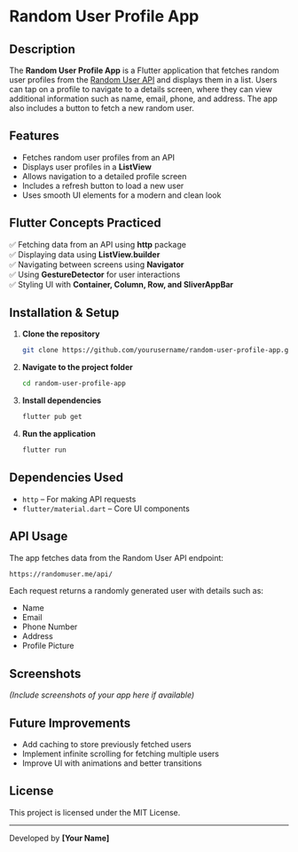 # Random User Profile App

## Description
The **Random User Profile App** is a Flutter application that fetches random user profiles from the [Random User API](https://randomuser.me/) and displays them in a list. Users can tap on a profile to navigate to a details screen, where they can view additional information such as name, email, phone, and address. The app also includes a button to fetch a new random user.

## Features
- Fetches random user profiles from an API
- Displays user profiles in a **ListView**
- Allows navigation to a detailed profile screen
- Includes a refresh button to load a new user
- Uses smooth UI elements for a modern and clean look

## Flutter Concepts Practiced
✅ Fetching data from an API using **http** package  
✅ Displaying data using **ListView.builder**  
✅ Navigating between screens using **Navigator**  
✅ Using **GestureDetector** for user interactions  
✅ Styling UI with **Container, Column, Row, and SliverAppBar**  

## Installation & Setup
1. **Clone the repository**
   ```sh
   git clone https://github.com/yourusername/random-user-profile-app.git
   ```
2. **Navigate to the project folder**
   ```sh
   cd random-user-profile-app
   ```
3. **Install dependencies**
   ```sh
   flutter pub get
   ```
4. **Run the application**
   ```sh
   flutter run
   ```

## Dependencies Used
- `http` – For making API requests
- `flutter/material.dart` – Core UI components

## API Usage
The app fetches data from the Random User API endpoint:
```sh
https://randomuser.me/api/
```
Each request returns a randomly generated user with details such as:
- Name
- Email
- Phone Number
- Address
- Profile Picture

## Screenshots
*(Include screenshots of your app here if available)*

## Future Improvements
- Add caching to store previously fetched users
- Implement infinite scrolling for fetching multiple users
- Improve UI with animations and better transitions

## License
This project is licensed under the MIT License.

---
Developed by **[Your Name]**

